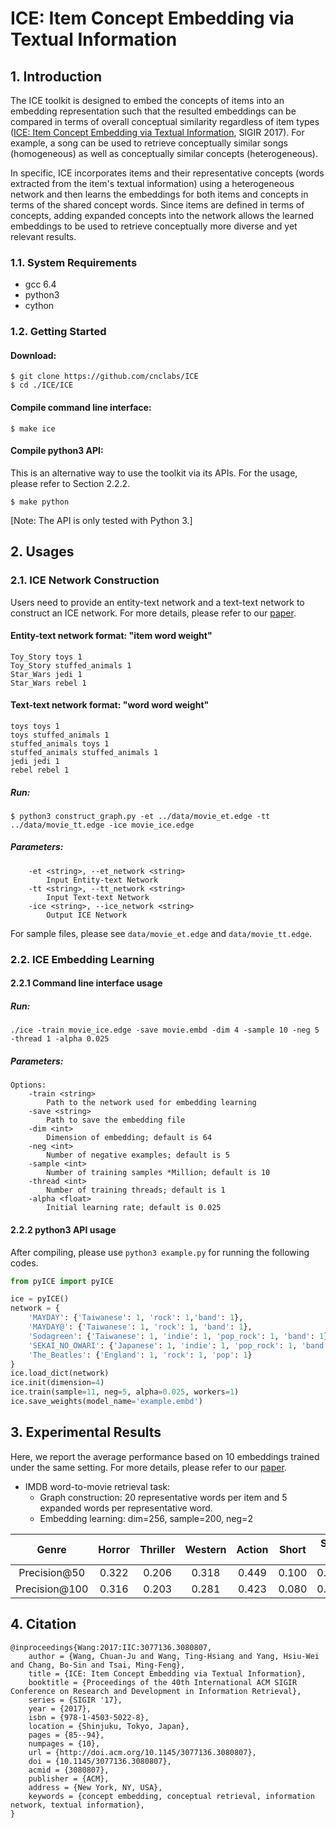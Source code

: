 # ICE: Item Concept Embedding via Textual Information
## 1. Introduction
The ICE toolkit is designed to embed the concepts of items into an embedding representation such that the resulted embeddings can be compared in terms of overall conceptual similarity regardless of item types ([ICE: Item Concept Embedding via Textual Information](http://dl.acm.org/citation.cfm?doid=3077136.3080807), SIGIR 2017). For example, a song can be used to retrieve conceptually similar songs (homogeneous) as well as conceptually similar concepts (heterogeneous).

In specific, ICE incorporates items and their representative concepts (words extracted from the item's textual information) using a heterogeneous network and then learns the embeddings for both items and concepts in terms of the shared concept words. Since items are defined in terms of concepts, adding expanded concepts into the network allows the learned embeddings to be used to retrieve conceptually more diverse and yet relevant results.

### 1.1. System Requirements
- gcc 6.4
- python3
- cython

### 1.2. Getting Started
#### Download:
```
$ git clone https://github.com/cnclabs/ICE
$ cd ./ICE/ICE
```

#### Compile command line interface:
```
$ make ice
```
#### Compile python3 API:
This is an alternative way to use the toolkit via its APIs. For the usage, please refer to Section 2.2.2.
```
$ make python
```
[Note: The API is only tested with Python 3.]

## 2. Usages
### 2.1. ICE Network Construction
Users need to provide an entity-text network and a text-text network to construct an ICE network. For more details, please refer to our [paper](http://dl.acm.org/citation.cfm?doid=3077136.3080807).

#### Entity-text network format: "item word weight"
```
Toy_Story toys 1
Toy_Story stuffed_animals 1
Star_Wars jedi 1
Star_Wars rebel 1
```
#### Text-text network format: "word word weight"
```
toys toys 1
toys stuffed_animals 1
stuffed_animals toys 1
stuffed_animals stuffed_animals 1
jedi jedi 1
rebel rebel 1
```
##### Run:
```
$ python3 construct_graph.py -et ../data/movie_et.edge -tt ../data/movie_tt.edge -ice movie_ice.edge
```
##### Parameters:
```
    -et <string>, --et_network <string>
        Input Entity-text Network
    -tt <string>, --tt_network <string>
        Input Text-text Network
    -ice <string>, --ice_network <string>
        Output ICE Network
```
For sample files, please see `data/movie_et.edge` and `data/movie_tt.edge`.

### 2.2. ICE Embedding Learning
#### 2.2.1 Command line interface usage
##### Run:
```
./ice -train movie_ice.edge -save movie.embd -dim 4 -sample 10 -neg 5 -thread 1 -alpha 0.025
```
##### Parameters:
```
Options:
    -train <string>
        Path to the network used for embedding learning
    -save <string>
        Path to save the embedding file
    -dim <int>
        Dimension of embedding; default is 64
    -neg <int>
        Number of negative examples; default is 5
    -sample <int>
        Number of training samples *Million; default is 10
    -thread <int>
        Number of training threads; default is 1
    -alpha <float>
        Initial learning rate; default is 0.025
```


#### 2.2.2 python3 API usage
After compiling, please use `python3 example.py` for running the following codes.
```python
from pyICE import pyICE

ice = pyICE()
network = {
    'MAYDAY': {'Taiwanese': 1, 'rock': 1,'band': 1},
    'MAYDAY@': {'Taiwanese': 1, 'rock': 1, 'band': 1},
    'Sodagreen': {'Taiwanese': 1, 'indie': 1, 'pop_rock': 1, 'band': 1},
    'SEKAI_NO_OWARI': {'Japanese': 1, 'indie': 1, 'pop_rock': 1, 'band': 1},
    'The_Beatles': {'England': 1, 'rock': 1, 'pop': 1}
}
ice.load_dict(network)
ice.init(dimension=4)
ice.train(sample=11, neg=5, alpha=0.025, workers=1)
ice.save_weights(model_name='example.embd')
```

## 3. Experimental Results
Here, we report the average performance based on 10 embeddings trained under the same setting. For more details, please refer to our [paper](http://dl.acm.org/citation.cfm?doid=3077136.3080807).
- IMDB word-to-movie retrieval task:
    - Graph construction: 20 representative words per item and 5 expanded words per representative word.
    - Embedding learning: dim=256, sample=200, neg=2

|    Genre   | Horror | Thriller | Western | Action | Short | Sci-Fi | Average |
|:----------:|:------:|:--------:|:-------:|:------:|:-----:|:------:|:-------:|
| Precision@50  |  0.322 |   0.206  |  0.318  |  0.449 | 0.100 |  0.386 |  0.297  |
| Precision@100  |  0.316 |   0.203  |  0.281  |  0.423 | 0.080 |  0.382 |  0.281  |


## 4. Citation
```
@inproceedings{Wang:2017:IIC:3077136.3080807,
    author = {Wang, Chuan-Ju and Wang, Ting-Hsiang and Yang, Hsiu-Wei and Chang, Bo-Sin and Tsai, Ming-Feng},
    title = {ICE: Item Concept Embedding via Textual Information},
    booktitle = {Proceedings of the 40th International ACM SIGIR Conference on Research and Development in Information Retrieval},
    series = {SIGIR '17},
    year = {2017},
    isbn = {978-1-4503-5022-8},
    location = {Shinjuku, Tokyo, Japan},
    pages = {85--94},
    numpages = {10},
    url = {http://doi.acm.org/10.1145/3077136.3080807},
    doi = {10.1145/3077136.3080807},
    acmid = {3080807},
    publisher = {ACM},
    address = {New York, NY, USA},
    keywords = {concept embedding, conceptual retrieval, information network, textual information},
} 
```

